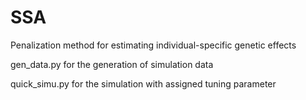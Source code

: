 # SSA
Penalization method for estimating individual-specific genetic effects

gen_data.py for the generation of simulation data

quick_simu.py for the simulation with assigned tuning parameter
